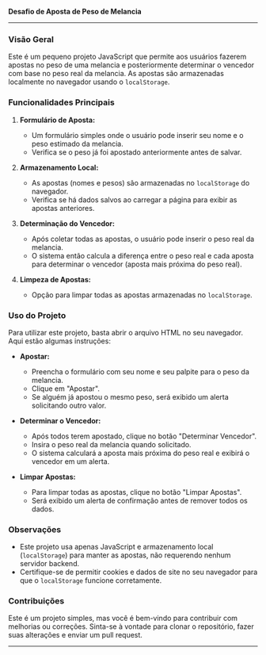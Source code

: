 **Desafio de Aposta de Peso de Melancia**

---

### Visão Geral

Este é um pequeno projeto JavaScript que permite aos usuários fazerem apostas no peso de uma melancia e posteriormente determinar o vencedor com base no peso real da melancia. As apostas são armazenadas localmente no navegador usando o `localStorage`.

### Funcionalidades Principais

1. **Formulário de Aposta:**
   - Um formulário simples onde o usuário pode inserir seu nome e o peso estimado da melancia.
   - Verifica se o peso já foi apostado anteriormente antes de salvar.

2. **Armazenamento Local:**
   - As apostas (nomes e pesos) são armazenadas no `localStorage` do navegador.
   - Verifica se há dados salvos ao carregar a página para exibir as apostas anteriores.

3. **Determinação do Vencedor:**
   - Após coletar todas as apostas, o usuário pode inserir o peso real da melancia.
   - O sistema então calcula a diferença entre o peso real e cada aposta para determinar o vencedor (aposta mais próxima do peso real).

4. **Limpeza de Apostas:**
   - Opção para limpar todas as apostas armazenadas no `localStorage`.

### Uso do Projeto

Para utilizar este projeto, basta abrir o arquivo HTML no seu navegador. Aqui estão algumas instruções:

- **Apostar:**
  - Preencha o formulário com seu nome e seu palpite para o peso da melancia.
  - Clique em "Apostar".
  - Se alguém já apostou o mesmo peso, será exibido um alerta solicitando outro valor.

- **Determinar o Vencedor:**
  - Após todos terem apostado, clique no botão "Determinar Vencedor".
  - Insira o peso real da melancia quando solicitado.
  - O sistema calculará a aposta mais próxima do peso real e exibirá o vencedor em um alerta.

- **Limpar Apostas:**
  - Para limpar todas as apostas, clique no botão "Limpar Apostas".
  - Será exibido um alerta de confirmação antes de remover todos os dados.

### Observações

- Este projeto usa apenas JavaScript e armazenamento local (`localStorage`) para manter as apostas, não requerendo nenhum servidor backend.
- Certifique-se de permitir cookies e dados de site no seu navegador para que o `localStorage` funcione corretamente.

### Contribuições

Este é um projeto simples, mas você é bem-vindo para contribuir com melhorias ou correções. Sinta-se à vontade para clonar o repositório, fazer suas alterações e enviar um pull request.

---
